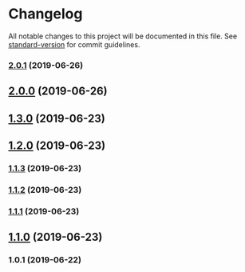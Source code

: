 # Changelog

All notable changes to this project will be documented in this file. See [standard-version](https://github.com/conventional-changelog/standard-version) for commit guidelines.

### [2.0.1](https://github.com/web-west/soroban-simulators/compare/v2.0.0...v2.0.1) (2019-06-26)



## [2.0.0](https://github.com/web-west/soroban-simulators/compare/v1.3.0...v2.0.0) (2019-06-26)



## [1.3.0](https://github.com/web-west/soroban-simulators/compare/v1.2.0...v1.3.0) (2019-06-23)



## [1.2.0](https://github.com/web-west/soroban-simulators/compare/v1.1.3...v1.2.0) (2019-06-23)



### [1.1.3](https://github.com/web-west/soroban-simulators/compare/v1.1.2...v1.1.3) (2019-06-23)



### [1.1.2](https://github.com/web-west/soroban-simulators/compare/v1.1.1...v1.1.2) (2019-06-23)



### [1.1.1](https://github.com/web-west/soroban-simulators/compare/v1.1.0...v1.1.1) (2019-06-23)



## [1.1.0](https://github.com/web-west/soroban-simulators/compare/v1.0.1...v1.1.0) (2019-06-23)



### 1.0.1 (2019-06-22)
